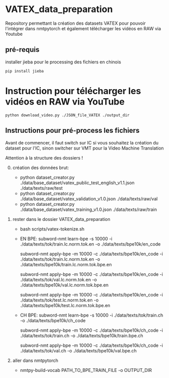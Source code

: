 # VATEX_data_preparation
Repository permettant la création des datasets VATEX pour pouvoir l'intégrer dans nmtpytorch et également télécharger les vidéos en RAW via Youtube
## pré-requis
installer jieba pour le processing des fichiers en chinois
```
pip install jieba
```

# Instruction pour télécharger les vidéos en RAW via YouTube
```
python download_video.py ./JSON_file_VATEX ./output_dir
```

## Instructions pour pré-process les fichiers
Avant de commencer, il faut switch sur IC si vous souhaitez la création du dataset pour l'IC, sinon switcher sur VMT pour la Video Machine Translation

Attention à la structure des dossiers !

0) création des données brut:
    - python dataset_creator.py ./data/base_dataset/vatex_public_test_english_v1.1.json ./data/texts/raw/test
    - python dataset_creator.py ./data/base_dataset/vatex_validation_v1.0.json ./data/texts/raw/val
    - python dataset_creator.py ./data/base_dataset/vatex_training_v1.0.json ./data/texts/raw/train


1) rester dans le dossier VATEX_data_preparation
	- bash scripts/vatex-tokenize.sh
	- EN BPE:
	  subword-nmt learn-bpe -s 10000 -i ./data/texts/tok/train.lc.norm.tok.en -o ./data/texts/bpe10k/en_code

	  subword-nmt apply-bpe -m 10000 -c ./data/texts/bpe10k/en_code -i ./data/texts/tok/train.lc.norm.tok.en -o ./data/texts/bpe10k/train.lc.norm.tok.bpe.en

	  subword-nmt apply-bpe -m 10000 -c ./data/texts/bpe10k/en_code -i ./data/texts/tok/val.lc.norm.tok.en -o ./data/texts/bpe10k/val.lc.norm.tok.bpe.en

	  subword-nmt apply-bpe -m 10000 -c ./data/texts/bpe10k/en_code -i ./data/texts/tok/test.lc.norm.tok.en -o ./data/texts/bpe10k/test.lc.norm.tok.bpe.en

	- CH BPE:
	  subword-nmt learn-bpe -s 10000 -i ./data/texts/tok/train.ch -o ./data/texts/bpe10k/ch_code

	  subword-nmt apply-bpe -m 10000 -c ./data/texts/bpe10k/ch_code -i ./data/texts/tok/train.ch -o ./data/texts/bpe10k/train.bpe.ch

	  subword-nmt apply-bpe -m 10000 -c ./data/texts/bpe10k/ch_code -i ./data/texts/tok/val.ch -o ./data/texts/bpe10k/val.bpe.ch


2) aller dans nmtpytorch
    - nmtpy-build-vocab  PATH_TO_BPE_TRAIN_FILE -o OUTPUT_DIR

